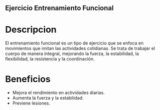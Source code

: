 ## Ejercicio Entrenamiento Funcional

# Descripcion
El entrenamiento funcional es un tipo de ejercicio que se enfoca en movimientos que imitan las actividades cotidianas. Se trata de trabajar el cuerpo de manera integral, mejorando la fuerza, la estabilidad, la flexibilidad, la resistencia y la coordinación.


# Beneficios
- Mejora el rendimiento en actividades diarias.
- Aumenta la fuerza y la estabilidad.
- Previene lesiones.